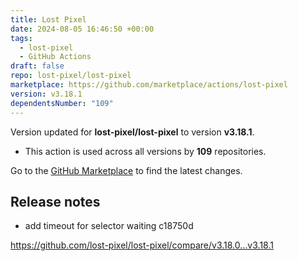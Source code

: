 ```yaml
---
title: Lost Pixel
date: 2024-08-05 16:46:50 +00:00
tags:
  - lost-pixel
  - GitHub Actions
draft: false
repo: lost-pixel/lost-pixel
marketplace: https://github.com/marketplace/actions/lost-pixel
version: v3.18.1
dependentsNumber: "109"
---
```



Version updated for **lost-pixel/lost-pixel** to version **v3.18.1**.
- This action is used across all versions by **109** repositories.

Go to the [GitHub Marketplace](https://github.com/marketplace/actions/lost-pixel) to find the latest changes.

## Release notes

- add timeout for selector waiting  c18750d

https://github.com/lost-pixel/lost-pixel/compare/v3.18.0...v3.18.1
